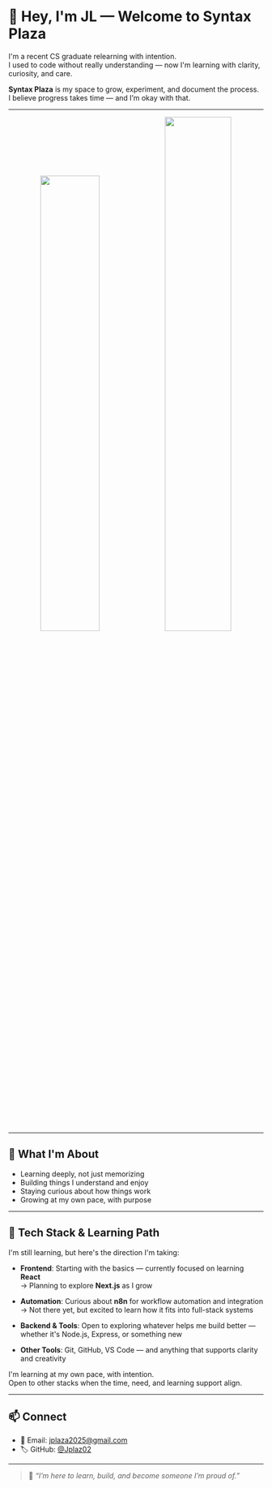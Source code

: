 # 👋 Hey, I'm JL — Welcome to Syntax Plaza

I'm a recent CS graduate relearning with intention.  
I used to code without really understanding — now I'm learning with clarity, curiosity, and care.

**Syntax Plaza** is my space to grow, experiment, and document the process.  
I believe progress takes time — and I’m okay with that.

---
<div align="center">
  <img width="48%" src="https://github-readme-stats.vercel.app/api?username=Jplaz02&theme=radical&show_icons=true&hide_border=false&count_private=true" />
  <img width="51%" src="https://streak-stats.demolab.com?user=Jplaz02&theme=radical&hide_border=true](https://github-readme-streak-stats.herokuapp.com/?user=Jplaz02&theme=radical&hide_border=false)" />
</div>

---

## 🌱 What I'm About

- Learning deeply, not just memorizing
- Building things I understand and enjoy
- Staying curious about how things work
- Growing at my own pace, with purpose

---

## 🧰 Tech Stack & Learning Path

I'm still learning, but here's the direction I'm taking:

- **Frontend**: Starting with the basics — currently focused on learning **React**  
  → Planning to explore **Next.js** as I grow

- **Automation**: Curious about **n8n** for workflow automation and integration  
  → Not there yet, but excited to learn how it fits into full-stack systems

- **Backend & Tools**: Open to exploring whatever helps me build better — whether it's Node.js, Express, or something new

- **Other Tools**: Git, GitHub, VS Code — and anything that supports clarity and creativity

I'm learning at my own pace, with intention.  
Open to other stacks when the time, need, and learning support align.

---

## 📫 Connect

- 📧 Email: jplaza2025@gmail.com  
- 🏷️ GitHub: [@Jplaz02](https://github.com/Jplaz02)

---

> 🌿 *“I’m here to learn, build, and become someone I’m proud of.”*
